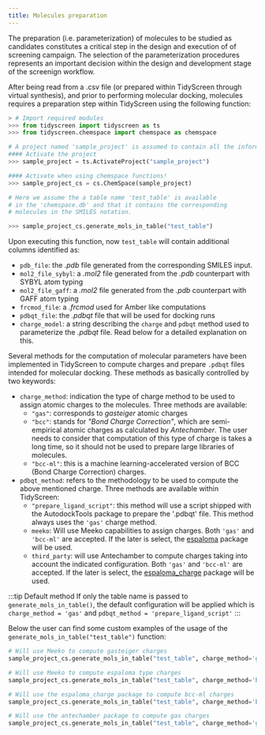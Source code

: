 ```yaml
---
title: Molecules preparation
---
```


The preparation (i.e. parameterization) of molecules to be studied as candidates constitutes a critical step in the design and execution of of screening campaign. The selection of the parameterization procedures represents an important decision within the design and development stage of the screenign workflow.

After being read from a .csv file (or prepared within TidyScreen through virtual synthesis), and prior to performing molecular docking, molecules requires a preparation step within TidyScreen using the following function:

```python
> # Import required modules
>>> from tidyscreen import tidyscreen as ts
>>> from tidyscreen.chemspace import chemspace as chemspace

# A project named 'sample_project' is assumed to contain all the information
#### Activate the project
>>> sample_project = ts.ActivateProject("sample_project")

#### Activate when using chemspace functions!
>>> sample_project_cs = cs.ChemSpace(sample_project)

# Here we assume the a table name 'test_table' is available
# in the 'chemspace.db' and that it contains the corresponding
# molecules in the SMILES notation.

>>> sample_project_cs.generate_mols_in_table("test_table")
```
Upon executing this function, now `test_table` will contain additional columns identified as:

- `pdb_file`: the *.pdb* file generated from the corresponding SMILES input.
- `mol2_file_sybyl`: a *.mol2* file generated from the *.pdb* counterpart with SYBYL atom typing
- `mol2_file_gaff`: a *.mol2* file generated from the *.pdb* counterpart with GAFF atom typing
- `frcmod_file`: a *.frcmod* used for Amber like computations
- `pdbqt_file`: the *.pdbqt* file that will be used for docking runs
- `charge_model`: a string describing the `charge` and `pdbqt` method used to parameterize the *.pdbqt* file. Read below for a detailed explanation on this. 


Several methods for the computation of molecular parameters have been implemented in TidyScreen to compute charges and prepare `.pdbqt` files intended for molecular docking. These methods as basically controlled by two keywords:

- `charge_method`: indication the type of charge method to be used to assign atomic charges to the molecules. Three methods are available:
    - `"gas"`: corresponds to *gasteiger* atomic charges
    - `"bcc"`: stands for *"Bond Charge Correction"*, which are semi-empirical atomic charges as calculated by *Antechamber*. The user needs to consider that computation of this type of charge is takes a long time, so it should not be used to prepare large libraries of molecules.
    - `"bcc-ml"`: this is a machine learning-accelerated version of BCC (Bond Charge Correction) charges.
- `pdbqt_method`: refers to the methodology to be used to compute the above mentioned charge. Three methods are available within TidyScreen:
  - `"prepare_ligand_script"`: this method will use a script shipped with the AutodockTools package to prepare the '.pdbqt' file. This method always uses the `'gas'` charge method.
  - `meeko`: Will use Meeko capabilities to assign charges. Both `'gas'` and `'bcc-ml'` are accepted. If the later is select, the [espaloma](https://docs.espaloma.org/en/latest/) package will be used.
  - `third_party`: will use Antechamber to compute charges taking into account the indicated configuration. Both `'gas'` and `'bcc-ml'` are accepted. If the later is select, the [espaloma_charge](https://pypi.org/project/espaloma-charge/) package will be used.

:::tip Default method
If only the table name is passed to `generate_mols_in_table()`, the default configuration will be applied which is `charge_method = 'gas'` and `pdbqt_method = 'prepare_ligand_script'`
:::

Below the user can find some custom examples of the usage of the `generate_mols_in_table("test_table")` function:


```python
# Will use Meeko to compute gasteiger charges
sample_project_cs.generate_mols_in_table("test_table", charge_method='gas', delete_temp_dir=0, pdbqt_method="meeko")

# Will use Meeko to compute espaloma type charges
sample_project_cs.generate_mols_in_table("test_table", charge_method='bcc-ml', delete_temp_dir=0, pdbqt_method="meeko")

# Will use the espaloma_charge package to compute bcc-ml charges
sample_project_cs.generate_mols_in_table("test_table", charge_method='bcc-ml', delete_temp_dir=0, pdbqt_method="third-party")

# Will use the antechamber package to compute gas charges
sample_project_cs.generate_mols_in_table("test_table", charge_method='gas', delete_temp_dir=0, pdbqt_method="third-party")

```